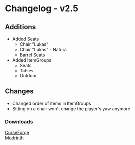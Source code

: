 # Changelog - v2.5

## Additions
- Added Seats
  - Chair "Lukas"
  - Chair "Lukas" - Natural
  - Barrel Seats
- Added ItemGroups
  - Seats
  - Tables
  - Outdoor

## Changes
- Changed order of items in ItemGroups
- Sitting on a chair won't change the player's yaw anymore

### Downloads
[CurseForge](https://www.curseforge.com/minecraft/mc-mods/nemos-carpentry) <br>
[Modrinth](https://modrinth.com/mod/nemos-carpentry)